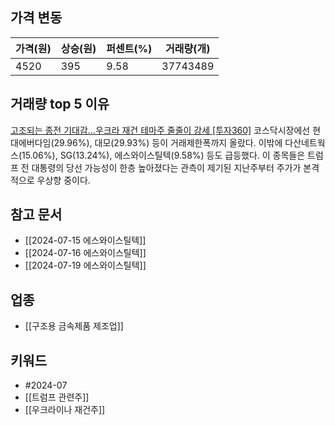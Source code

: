 ## 가격 변동
| 가격(원) | 상승(원) | 퍼센트(%) | 거래량(개)   |
| ----- | ----- | ------ | -------- |
| 4520  | 395   | 9.58   | 37743489 |
## 거래량 top 5 이유
[고조되는 종전 기대감…우크라 재건 테마주 줄줄이 강세 [투자360]](https://n.news.naver.com/mnews/article/016/0002339020)
코스닥시장에선 현대에버다임(29.96%), 대모(29.93%) 등이 거래제한폭까지 올랐다. 이밖에 다산네트웍스(15.06%), SG(13.24%), 에스와이스틸텍(9.58%) 등도 급등했다. 이 종목들은 트럼프 전 대통령의 당선 가능성이 한층 높아졌다는 관측이 제기된 지난주부터 주가가 본격적으로 우상향 중이다.
## 참고 문서
- [[2024-07-15 에스와이스틸텍]]
- [[2024-07-16 에스와이스틸텍]]
- [[2024-07-19 에스와이스틸텍]]
## 업종
- [[구조용 금속제품 제조업]]
## 키워드
- #2024-07 
- [[트럼프 관련주]]
- [[우크라이나 재건주]]
